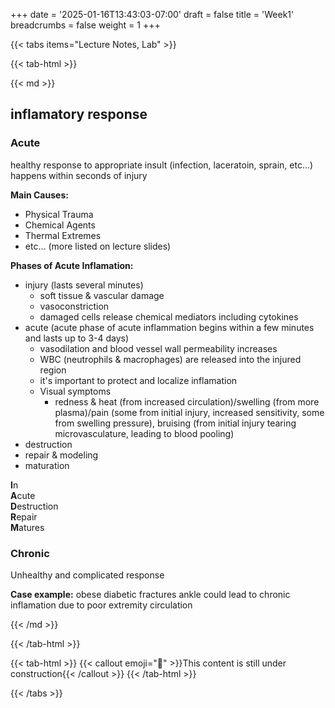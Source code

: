 +++
date = '2025-01-16T13:43:03-07:00'
draft = false
title = 'Week1'
breadcrumbs = false
weight = 1
+++

{{< tabs items="Lecture Notes, Lab" >}}

{{< tab-html >}}

{{< md >}}

## inflamatory response

### Acute
healthy response to appropriate insult (infection, laceratoin, sprain, etc...) happens within seconds of injury

**Main Causes:**
- Physical Trauma
- Chemical Agents
- Thermal Extremes
- etc... (more listed on lecture slides)

**Phases of Acute Inflamation:**
- injury (lasts several minutes)
    - soft tissue & vascular damage
    - vasoconstriction
    - damaged cells release chemical mediators including cytokines
- acute (acute phase of acute inflammation begins within a few minutes and lasts up to 3-4 days)
    - vasodilation and blood vessel wall permeability increases
    - WBC (neutrophils & macrophages) are released into the injured region
    - it's important to protect and localize inflamation
    - Visual symptoms
        - redness & heat (from increased circulation)/swelling (from more plasma)/pain (some from initial injury, increased sensitivity, some from swelling pressure), bruising (from initial injury tearing microvasculature, leading to blood pooling)
- destruction
- repair & modeling
- maturation

**I**n  
**A**cute  
**D**estruction  
**R**epair  
**M**atures

### Chronic
Unhealthy and complicated response

**Case example:** obese diabetic fractures ankle could lead to chronic inflamation due to poor extremity circulation


{{< /md >}}

{{< /tab-html >}}

{{< tab-html >}}
{{< callout emoji="🔨" >}}This content is still under construction{{< /callout >}}
{{< /tab-html >}}

{{< /tabs >}}
